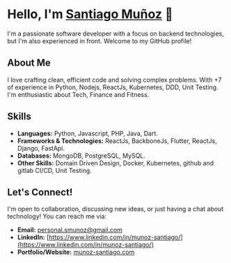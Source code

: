 # Hello, I'm [Santiago Muñoz](http://www.munoz-santiago.com) 👋

I'm a passionate software developer with a focus on backend technologies, but I'm also experienced in front. Welcome to my GitHub profile!

## About Me

I love crafting clean, efficient code and solving complex problems. With +7 of experience in Python, Nodejs, ReactJs, Kubernetes, DDD, Unit Testing. I'm enthusiastic about Tech, Finance and Fitness.

## Skills

- **Languages:** Python, Javascript, PHP, Java, Dart.
- **Frameworks & Technologies:** ReactJs, BackboneJs, Flutter, ReactJs, Django, FastApi.
- **Databases:** MongoDB, PostgreSQL, MySQL.
- **Other Skills:** Domain Driven Design, Docker, Kubernetes, github and gitlab CI/CD, Unit Testing.

## Let's Connect!

I'm open to collaboration, discussing new ideas, or just having a chat about technology! You can reach me via:

- **Email:** [personal.smunoz@gmail.com](mailto:personal.smunoz@gmail.com)
- **LinkedIn:** [https://www.linkedin.com/in/munoz-santiago/](https://www.linkedin.com/in/munoz-santiago/)
- **Portfolio/Website:** [munoz-santiago.com](http://www.munoz-santiago.com)
